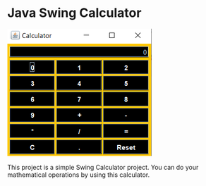 <h1>Java Swing Calculator</h1>

![Calculator Image](./Calculator.PNG)

This project is a simple Swing Calculator project. You can do your mathematical operations by using this calculator.

